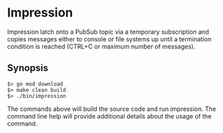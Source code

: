 # Impression

Impression latch onto a PubSub topic via a temporary subscription and copies messages either to console or file systems up until a termination condition is reached (CTRL+C or maximum number of messages).

## Synopsis

```
$> go mod download
$> make clean build
$> ./bin/impression 
```

The commands above will build the source code and run impression. The command line help will provide additional details about
the usage of the command.

